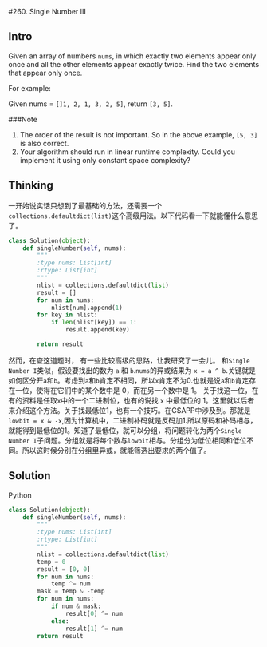 #260. Single Number III

## Intro

Given an array of numbers `nums`, in which exactly two elements appear only once and all the other elements appear exactly twice. Find the two elements that appear only once.

For example:

Given nums = `[]1, 2, 1, 3, 2, 5]`, return `[3, 5]`.

###Note

1. The order of the result is not important. So in the above example, `[5, 3]` is also correct.
2. Your algorithm should run in linear runtime complexity. Could you implement it using only constant space complexity?

## Thinking

一开始说实话只想到了最基础的方法，还需要一个`collections.defaultdict(list)`这个高级用法。以下代码看一下就能懂什么意思了。

```python
class Solution(object):
    def singleNumber(self, nums):
        """
        :type nums: List[int]
        :rtype: List[int]
        """
        nlist = collections.defaultdict(list)
        result = []
        for num in nums:
            nlist[num].append(1)
        for key in nlist:
            if len(nlist[key]) == 1:
                result.append(key)

        return result
```

然而，在查这道题时， 有一些比较高级的思路，让我研究了一会儿。
和`Single Number I`类似，假设要找出的数为 `a` 和 `b`.`nums`的异或结果为 `x = a ^ b`.关键就是如何区分开`a`和`b`。考虑到`a`和`b`肯定不相同，所以`x`肯定不为0.也就是说`a`和`b`肯定存在一位，使得在它们中的某个数中是 0，而在另一个数中是 1。
关于找这一位，在有的资料是任取`x`中的一个二进制位，也有的说找 `x` 中最低位的 1。这里就以后者来介绍这个方法。关于找最低位1，也有一个技巧。在CSAPP中涉及到。那就是`lowbit = x & -x`,因为计算机中，二进制补码就是反码加1.所以原码和补码相与，就能得到最低位的1。知道了最低位，就可以分组，将问题转化为两个`Single Number I`子问题。分组就是将每个数与`lowbit`相与。分组分为低位相同和低位不同。所以这时候分别在分组里异或，就能筛选出要求的两个值了。

## Solution

Python

```python
class Solution(object):
    def singleNumber(self, nums):
        """
        :type nums: List[int]
        :rtype: List[int]
        """
        nlist = collections.defaultdict(list)
        temp = 0
        result = [0, 0]
        for num in nums:
            temp ^= num
        mask = temp & -temp
        for num in nums:
            if num & mask:
                result[0] ^= num
            else:
                result[1] ^= num
        return result
```

